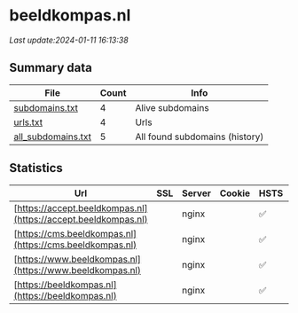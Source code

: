 # beeldkompas.nl
*Last update:2024-01-11 16:13:38*
## Summary data
| File       | Count | Info |
|------------|-------|------|
|[subdomains.txt](/data/beeldkompas/subdomains.txt)|4|Alive subdomains|
|[urls.txt](/data/beeldkompas/urls.txt)|4|Urls|
|[all_subdomains.txt](/data/beeldkompas/all_subdomains.txt)|5|All found subdomains (history)|
## Statistics
| Url | SSL | Server | Cookie | HSTS | CSP | XFO | XXP | RP | Tech |
|------------|-------|------|------|------|------|------|------|------|------|
|[https://accept.beeldkompas.nl](https://accept.beeldkompas.nl)| |nginx| |:white_check_mark: | | | | |:white_check_mark: |HSTS Nginx Plesk|
|[https://cms.beeldkompas.nl](https://cms.beeldkompas.nl)| |nginx| |:white_check_mark: | | | | |:white_check_mark: |HSTS MySQL Nginx PHP...|
|[https://www.beeldkompas.nl](https://www.beeldkompas.nl)| |nginx| |:white_check_mark: | | | | |:white_check_mark: |HSTS Nginx Plesk|
|[https://beeldkompas.nl](https://beeldkompas.nl)| |nginx| |:white_check_mark: | | | | |:white_check_mark: |HSTS Nginx Plesk|